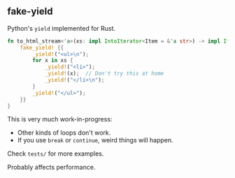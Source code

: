 ## fake-yield

Python's `yield` implemented for Rust. 

```rust
fn to_html_stream<'a>(xs: impl IntoIterator<Item = &'a str>) -> impl Iterator<Item = &'a str> {
    fake_yield! {{
        _yield!("<ul>\n");
        for x in xs {
            _yield!("<li>");
            _yield!(x);  // Don't try this at home
            _yield!("</li>\n");
        }
        _yield!("</ul>");
    }}
}
```

This is very much work-in-progress:

* Other kinds of loops don't work.
* If you use `break` or `continue`, weird things will happen.

Check `tests/` for more examples.

Probably affects performance.
